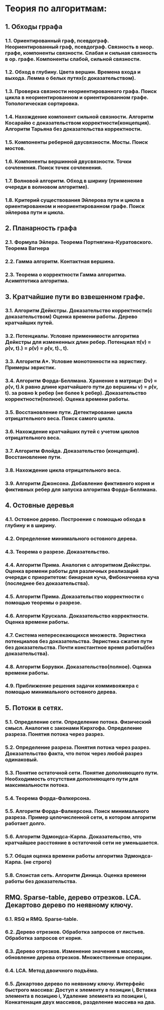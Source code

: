 # Теория по алгоритмам:

## 1. Обходы гррафа
### 1.1. Ориентированный граф, псевдограф. Неориентированный граф, псевдограф. Связность в неор. графе, компоненты связности. Слабая и сильная связность в ор. графе. Компоненты слабой, сильной связности.
### 1.2. Обход в глубину. Цвета вершин. Времена входа и выхода. Лемма о белых путях(с доказательством).
### 1.3. Проверка связности неориентированного графа. Поиск цикла в неориентированном и ориентированном графе. Топологическая сортировка.
### 1.4. Нахождение компонент сильной связности. Алгоритм Косарайю с доказательством корректности(концепция). Алгоритм Тарьяна без доказательства корректности.
### 1.5. Компоненты реберной двусвязности. Мосты. Поиск мостов.
### 1.6. Компоненты вершинной двусвязности. Точки сочленения. Поиск точек сочленения.
### 1.7. Волновой алгоритм. Обход в ширину (применение очереди в волновом алгоритме).
### 1.8. Критерий существования Эйлерова пути и цикла в ориентированном и неориентированном графе. Поиск эйлерова пути и цикла.

## 2. Планарность графа
### 2.1. Формула Эйлера. Теорема Портнягина-Куратовского. Теорема Вагнера
### 2.2. Гамма алгоритм. Контактная вершина.
### 2.3. Теорема о корректности Гамма алгоритма. Асимптотика алгоритма.

## 3. Кратчайшие пути во взвешенном графе.
### 3.1. Алгоритм Дейкстры. Доказательство корректности(с доказательством) Оценка времени работы. Дерево кратчайших путей.
### 3.2. Потенциалы. Условие применимости алгоритма Дейкстры для измененных длин ребер. Потенциал π(v) = ρ(v, t).) = ρ(v) = ρ(v, t)., t).
### 3.3. Алгоритм A*. Условие монотонности на эвристику. Примеры эвристик.
### 3.4. Алгоритм Форда-Беллмана. Хранение в матрице: Dv) = ρ(v, t).k равно длине кратчайшего пути до вершины v) = ρ(v, t). за ровно k ребер (не более k ребер). Доказательство корректности(полное). Оценка времени работы.
### 3.5. Восстановление пути. Детектирование цикла отрицательного веса. Поиск самого цикла.
### 3.6. Нахождение кратчайших путей с учетом циклов отрицательного веса.
### 3.7. Алгоритм Флойда. Доказательство (концепция). Восстановление пути.
### 3.8. Нахождение цикла отрицательного веса.
### 3.9. Алгоритм Джонсона. Добавление фиктивного корня и фиктивных ребер для запуска алгоритма Форда-Беллмана.

## 4. Остовные деревья
### 4.1. Остовное дерево. Построение с помощью обхода в глубину и в ширину.
### 4.2. Определение минимального остовного дерева.
### 4.3. Теорема о разрезе. Доказательство.
### 4.4. Алгоритм Прима. Аналогия с алгоритмом Дейкстры. Оценка времени работы для различных реализаций очереди с приоритетом: бинарная куча, Фибоначчиева куча (последнее без доказательства).
### 4.5. Алгоритм Прима. Доказательство корректности с помощью теоремы о разрезе.
### 4.6. Алгоритм Крускала. Доказательство корректности. Оценка времени работы.
### 4.7. Система непересекающихся множеств. Эвристика потенциалов без доказательства. Эвристика сжатия пути без доказательства. Почти константное время работы(без доказательства).
### 4.8. Алгоритм Борувки. Доказательство(полное). Оценка времени работы.
### 4.9. Приближение решения задачи коммивояжера с помощью минимального остовного дерева.

## 5. Потоки в сетях.
### 5.1. Определение сети. Определение потока. Физический смысл. Аналогия с законами Кирхгофа. Определение разреза. Понятия потока через разрез.
### 5.2. Определение разреза. Понятия потока через разрез. Доказательство факта, что поток через любой разрез одинаковый.
### 5.3. Понятие остаточной сети. Понятие дополняющего пути. Необходимость отсутствия дополняющего пути для максимальности потока.
### 5.4. Теорема Форда-Фалкерсона.
### 5.5. Алгоритм Форда-Фалкерсона. Поиск минимального разреза. Пример целочисленной сети, в котором алгоритм работает долго.
### 5.6. Алгоритм Эдмондса-Карпа. Доказательство, что кратчайшее расстояние в остаточной сети не уменьшается.
### 5.7. Общая оценка времени работы алгоритма Эдмондса-Карпа. (не строго)
### 5.8. Слоистая сеть. Алгоритм Диница. Оценка времени работы без доказательства.

## RMQ. Sparse-table, дерево отрезков. LCA. Декартово дерево по неявному ключу.
### 6.1. RSQ и RMQ. Sparse-table.
### 6.2. Дерево отрезков. Обработка запросов от листьев. Обработка запросов от корня.
### 6.3. Дерево отрезков. Изменение значения в массиве, обновление дерева отрезков. Множественные операции.
### 6.4. LCA. Метод двоичного подъёма.
### 6.5. Декартово дерево по неявному ключу. Интерфейс быстрого массива: Доступ к элементу в позиции i, Вставка элемента в позицию i, Удаление элемента из позиции i, Конкатенация двух массивов, разделение массива на два.
